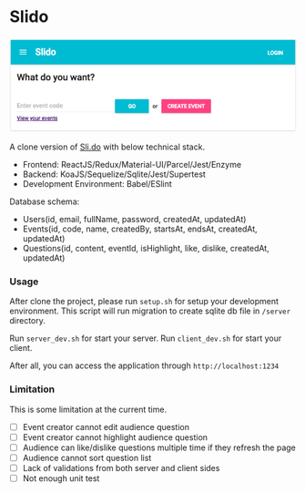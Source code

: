 # Slido

![](screenshot.png)

A clone version of [Sli.do](https://www.sli.do/) with below technical stack.

- Frontend: ReactJS/Redux/Material-UI/Parcel/Jest/Enzyme
- Backend: KoaJS/Sequelize/Sqlite/Jest/Supertest
- Development Environment: Babel/ESlint

Database schema:

- Users(id, email, fullName, password, createdAt, updatedAt)
- Events(id, code, name, createdBy, startsAt, endsAt, createdAt, updatedAt)
- Questions(id, content, eventId, isHighlight, like, dislike, createdAt, updatedAt)

### Usage

After clone the project, please run `setup.sh` for setup your development environment. This script will run migration to create sqlite db file in `/server` directory.

Run `server_dev.sh` for start your server.
Run `client_dev.sh` for start your client.

After all, you can access the application through `http://localhost:1234`

### Limitation

This is some limitation at the current time.

- [ ] Event creator cannot edit audience question
- [ ] Event creator cannot highlight audience question
- [ ] Audience can like/dislike questions multiple time if they refresh the page
- [ ] Audience cannot sort question list
- [ ] Lack of validations from both server and client sides
- [ ] Not enough unit test
